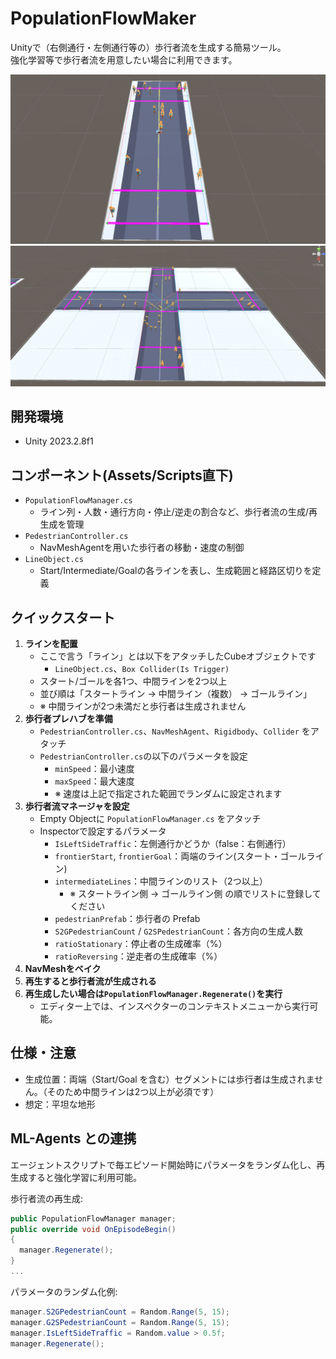 # PopulationFlowMaker

Unityで（右側通行・左側通行等の）歩行者流を生成する簡易ツール。<br>
強化学習等で歩行者流を用意したい場合に利用できます。


![demo1](image/image1.png)
![demo2](image/image2.png)


## 開発環境

- Unity 2023.2.8f1


## コンポーネント(Assets/Scripts直下)

- `PopulationFlowManager.cs`
  - ライン列・人数・通行方向・停止/逆走の割合など、歩行者流の生成/再生成を管理
- `PedestrianController.cs`
  - NavMeshAgentを用いた歩行者の移動・速度の制御
- `LineObject.cs`
  - Start/Intermediate/Goalの各ラインを表し、生成範囲と経路区切りを定義


## クイックスタート

1. **ラインを配置**
   - ここで言う「ライン」とは以下をアタッチしたCubeオブジェクトです
     - `LineObject.cs`、`Box Collider(Is Trigger)`
   - スタート/ゴールを各1つ、中間ラインを2つ以上
   - 並び順は「スタートライン → 中間ライン（複数） → ゴールライン」
   - ※ 中間ラインが2つ未満だと歩行者は生成されません
2. **歩行者プレハブを準備**
   - `PedestrianController.cs`、`NavMeshAgent`、`Rigidbody`、`Collider` をアタッチ
   - `PedestrianController.cs`の以下のパラメータを設定
     - `minSpeed`：最小速度
     - `maxSpeed`：最大速度
     - ※ 速度は上記で指定された範囲でランダムに設定されます
3. **歩行者流マネージャを設定**
   - Empty Objectに `PopulationFlowManager.cs` をアタッチ
   - Inspectorで設定するパラメータ
     - `IsLeftSideTraffic`：左側通行かどうか（false：右側通行）
     - `frontierStart`, `frontierGoal`：両端のライン(スタート・ゴールライン)
     - `intermediateLines`：中間ラインのリスト（2つ以上）
       - ※ スタートライン側 -> ゴールライン側 の順でリストに登録してください
     - `pedestrianPrefab`：歩行者の Prefab
     - `S2GPedestrianCount` / `G2SPedestrianCount`：各方向の生成人数
     - `ratioStationary`：停止者の生成確率（%）
     - `ratioReversing`：逆走者の生成確率（%）
4. **NavMeshをベイク**
5. **再生すると歩行者流が生成される**
6. **再生成したい場合は`PopulationFlowManager.Regenerate()`を実行**
   - エディター上では、インスペクターのコンテキストメニューから実行可能。


## 仕様・注意

- 生成位置：両端（Start/Goal を含む）セグメントには歩行者は生成されません。（そのため中間ラインは2つ以上が必須です）
- 想定：平坦な地形


## ML-Agents との連携

エージェントスクリプトで毎エピソード開始時にパラメータをランダム化し、再生成すると強化学習に利用可能。

歩行者流の再生成:
```csharp
public PopulationFlowManager manager;
public override void OnEpisodeBegin()
{
  manager.Regenerate();
}
...
```

パラメータのランダム化例:
```csharp
manager.S2GPedestrianCount = Random.Range(5, 15);
manager.G2SPedestrianCount = Random.Range(5, 15);
manager.IsLeftSideTraffic = Random.value > 0.5f;
manager.Regenerate();
```
